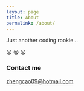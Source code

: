 ```yaml
---
layout: page
title: About
permalink: /about/
---
```


Just another coding rookie...

:frowning: :frowning: :frowning:


### Contact me

[zhengcao09@hotmail.com](mailto:zhengcao09@hotmail.com)
